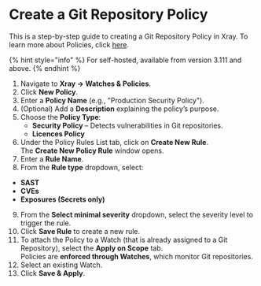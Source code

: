 # Create a Git Repository Policy

This is a step-by-step guide to creating a Git Repository Policy in Xray. To learn more about Policies, click [here](https://jfrog.com/help/r/_SD6R0PIfl9UZ1cNTXRYqw/WI2fDnZnwCEv49GKXl40Pg).

{% hint style="info" %}
For self-hosted, available from version 3.111 and above.
{% endhint %}

1. Navigate to **Xray → Watches & Policies**.
2. Click **New Policy**.
3. Enter a **Policy Name** (e.g., "Production Security Policy").
4. (Optional) Add a **Description** explaining the policy’s purpose.
5. Choose the **Policy Type**:
   * **Security Policy** – Detects vulnerabilities in Git repositories.
   * **Licences Policy**
6. Under the Policy Rules List tab, click on **Create New Rule**.\
   The **Create New Policy Rule** window opens.
7. Enter a **Rule Name**.
8. From the **Rule type** dropdown, select:

* **SAST**
* **CVEs**
* **Exposures (Secrets only)**

9. From the **Select minimal severity** dropdown, select the severity level to trigger the rule.
10. Click **Save Rule** to create a new rule.
11. To attach the Policy to a Watch (that is already assigned to a Git Repository), select the **Apply on Scope** tab. \
    Policies are **enforced through Watches**, which monitor Git repositories.
12. Select an existing Watch.
13. Click **Save & Apply**.
